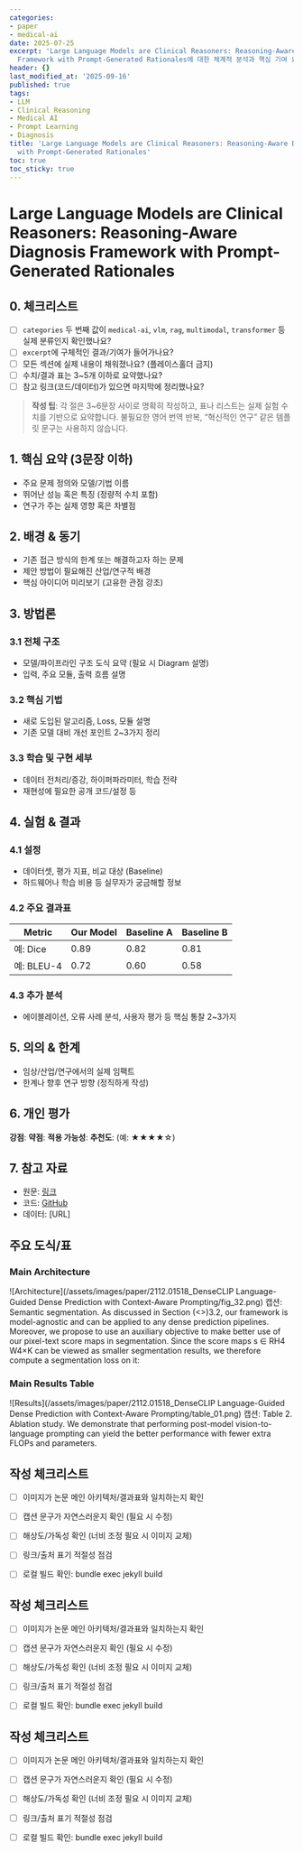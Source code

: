 ```yaml
---
categories:
- paper
- medical-ai
date: 2025-07-25
excerpt: 'Large Language Models are Clinical Reasoners: Reasoning-Aware Diagnosis
  Framework with Prompt-Generated Rationales에 대한 체계적 분석과 핵심 기여 요약'
header: {}
last_modified_at: '2025-09-16'
published: true
tags:
- LLM
- Clinical Reasoning
- Medical AI
- Prompt Learning
- Diagnosis
title: 'Large Language Models are Clinical Reasoners: Reasoning-Aware Diagnosis Framework
  with Prompt-Generated Rationales'
toc: true
toc_sticky: true
---
```


# Large Language Models are Clinical Reasoners: Reasoning-Aware Diagnosis Framework with Prompt-Generated Rationales

## 0. 체크리스트
- [ ] `categories` 두 번째 값이 `medical-ai`, `vlm`, `rag`, `multimodal`, `transformer` 등 실제 분류인지 확인했나요?
- [ ] `excerpt`에 구체적인 결과/기여가 들어가나요?
- [ ] 모든 섹션에 실제 내용이 채워졌나요? (플레이스홀더 금지)
- [ ] 수치/결과 표는 3~5개 이하로 요약했나요?
- [ ] 참고 링크(코드/데이터)가 있으면 마지막에 정리했나요?

> **작성 팁**: 각 절은 3~6문장 사이로 명확히 작성하고, 표나 리스트는 실제 실험 수치를 기반으로 요약합니다. 불필요한 영어 번역 반복, “혁신적인 연구” 같은 템플릿 문구는 사용하지 않습니다.

## 1. 핵심 요약 (3문장 이하)
- 주요 문제 정의와 모델/기법 이름
- 뛰어난 성능 혹은 특징 (정량적 수치 포함)
- 연구가 주는 실제 영향 혹은 차별점

## 2. 배경 & 동기
- 기존 접근 방식의 한계 또는 해결하고자 하는 문제
- 제안 방법이 필요해진 산업/연구적 배경
- 핵심 아이디어 미리보기 (고유한 관점 강조)

## 3. 방법론
### 3.1 전체 구조
- 모델/파이프라인 구조 도식 요약 (필요 시 Diagram 설명)
- 입력, 주요 모듈, 출력 흐름 설명

### 3.2 핵심 기법
- 새로 도입된 알고리즘, Loss, 모듈 설명
- 기존 모델 대비 개선 포인트 2~3가지 정리

### 3.3 학습 및 구현 세부
- 데이터 전처리/증강, 하이퍼파라미터, 학습 전략
- 재현성에 필요한 공개 코드/설정 등

## 4. 실험 & 결과
### 4.1 설정
- 데이터셋, 평가 지표, 비교 대상 (Baseline)
- 하드웨어나 학습 비용 등 실무자가 궁금해할 정보

### 4.2 주요 결과표
| Metric | Our Model | Baseline A | Baseline B |
| ------ | --------- | ---------- | ---------- |
| 예: Dice | 0.89 | 0.82 | 0.81 |
| 예: BLEU-4 | 0.72 | 0.60 | 0.58 |

### 4.3 추가 분석
- 에이블레이션, 오류 사례 분석, 사용자 평가 등 핵심 통찰 2~3가지

## 5. 의의 & 한계
- 임상/산업/연구에서의 실제 임팩트
- 한계나 향후 연구 방향 (정직하게 작성)

## 6. 개인 평가
**강점**: 
**약점**: 
**적용 가능성**: 
**추천도**: (예: ★★★★☆)

## 7. 참고 자료
- 원문: [링크](https://arxiv.org/abs/XXXX)
- 코드: [GitHub](https://github.com/...)
- 데이터: [URL]




## 주요 도식/표

### Main Architecture
![Architecture](/assets/images/paper/2112.01518_DenseCLIP Language-Guided Dense Prediction with Context-Aware Prompting/fig_32.png)
캡션: Semantic segmentation. As discussed in Section (<>)3.2, our framework is model-agnostic and can be applied to any dense prediction pipelines. Moreover, we propose to use an auxiliary objective to make better use of our pixel-text score maps in segmentation. Since the score maps s ∈ RH4 W4×K can be viewed as smaller segmentation results, we therefore compute a segmentation loss on it:

### Main Results Table
![Results](/assets/images/paper/2112.01518_DenseCLIP Language-Guided Dense Prediction with Context-Aware Prompting/table_01.png)
캡션: Table 2. Ablation study. We demonstrate that performing post-model vision-to-language prompting can yield the better performance with fewer extra FLOPs and parameters.

## 작성 체크리스트

- [ ] 이미지가 논문 메인 아키텍처/결과표와 일치하는지 확인
- [ ] 캡션 문구가 자연스러운지 확인 (필요 시 수정)
- [ ] 해상도/가독성 확인 (너비 조정 필요 시 이미지 교체)
- [ ] 링크/출처 표기 적절성 점검
- [ ] 로컬 빌드 확인: bundle exec jekyll build


## 작성 체크리스트

- [ ] 이미지가 논문 메인 아키텍처/결과표와 일치하는지 확인
- [ ] 캡션 문구가 자연스러운지 확인 (필요 시 수정)
- [ ] 해상도/가독성 확인 (너비 조정 필요 시 이미지 교체)
- [ ] 링크/출처 표기 적절성 점검
- [ ] 로컬 빌드 확인: bundle exec jekyll build


## 작성 체크리스트

- [ ] 이미지가 논문 메인 아키텍처/결과표와 일치하는지 확인
- [ ] 캡션 문구가 자연스러운지 확인 (필요 시 수정)
- [ ] 해상도/가독성 확인 (너비 조정 필요 시 이미지 교체)
- [ ] 링크/출처 표기 적절성 점검
- [ ] 로컬 빌드 확인: bundle exec jekyll build

